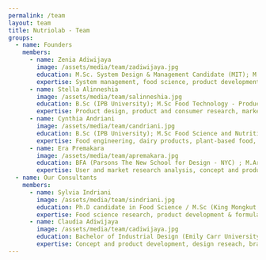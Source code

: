 ```yaml
---
permalink: /team
layout: team
title: Nutriolab - Team
groups:
  - name: Founders
    members:
      - name: Zenia Adiwijaya
        image: /assets/media/team/zadiwijaya.jpg
        education: M.Sc. System Design & Management Candidate (MIT); M.B.A / B.Sc. Food Science (Iowa State University).
        expertise: System management, food science, product development & formulation, food Operation & supply chain, sensory science, procurement, commercialization.
      - name: Stella Alinneshia
        image: /assets/media/team/salinneshia.jpg
        education: B.Sc (IPB University); M.Sc Food Technology - Product Design (Wageningen University and Research)
        expertise: Product design, product and consumer research, market research, business analysis and strategy, program and project management, relationship and stakeholder management.
      - name: Cynthia Andriani
        image: /assets/media/team/candriani.jpg
        education: B.Sc (IPB University); M.Sc Food Science and Nutrition (Lund University).
        expertise: Food engineering, dairy products, plant-based food, research,  food safety and quality, food processing, food system integration, package material, community development
      - name: Era Premakara
        image: /assets/media/team/apremakara.jpg
        education: BFA (Parsons The New School for Design - NYC) ; M.Arch - Creative Computing (Univeristy College London)
        expertise: User and market research analysis, concept and product design development, project management, digital content creator.
  - name: Our Consultants
    members:
      - name: Sylvia Indriani
        image: /assets/media/team/sindriani.jpg
        education: Ph.D candidate in Food Science / M.Sc (King Mongkut’s Institute of technology Ladkrabang) 
        expertise: Food science research, product development & formulation, food analysis, food operation & supply chain, sensory science.
      - name: Claudia Adiwijaya
        image: /assets/media/team/cadiwijaya.jpg
        education: Bachelor of Industrial Design (Emily Carr University of Art and Design)
        expertise: Concept and product development, design reseach, branding and visual element, 3D visual modelling, and mediagrapher.
---
```

